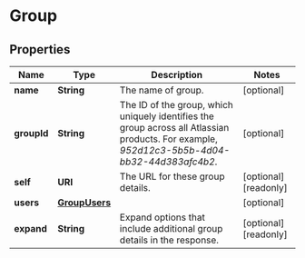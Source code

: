 

# Group


## Properties

| Name | Type | Description | Notes |
|------------ | ------------- | ------------- | -------------|
|**name** | **String** | The name of group. |  [optional] |
|**groupId** | **String** | The ID of the group, which uniquely identifies the group across all Atlassian products. For example, *952d12c3-5b5b-4d04-bb32-44d383afc4b2*. |  [optional] |
|**self** | **URI** | The URL for these group details. |  [optional] [readonly] |
|**users** | [**GroupUsers**](GroupUsers.md) |  |  [optional] |
|**expand** | **String** | Expand options that include additional group details in the response. |  [optional] [readonly] |



